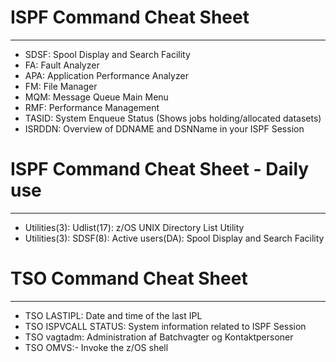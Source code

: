 # ISPF Command Cheat Sheet
---------------------------------------------------------
- SDSF: Spool Display and Search Facility
- FA: Fault Analyzer
- APA: Application Performance Analyzer
- FM: File Manager
- MQM: Message Queue Main Menu
- RMF: Performance Management
- TASID: System Enqueue Status (Shows jobs holding/allocated datasets)
- ISRDDN: Overview of DDNAME and DSNName in your ISPF Session

# ISPF Command Cheat Sheet - Daily use
---------------------------------------------------------
- Utilities(3): Udlist(17): z/OS UNIX Directory List Utility
- Utilities(3): SDSF(8): Active users(DA): Spool Display and Search Facility 

# TSO Command Cheat Sheet
----------------------------------------------------------
- TSO LASTIPL: Date and time of the last IPL
- TSO ISPVCALL STATUS: System information related to ISPF Session
- TSO vagtadm: Administration af Batchvagter og Kontaktpersoner
- TSO OMVS:- Invoke the z/OS shell
